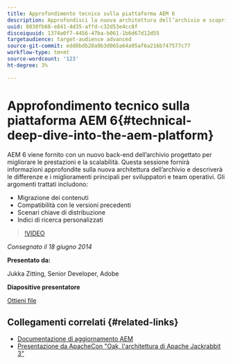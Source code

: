 ```yaml
---
title: Approfondimento tecnico sulla piattaforma AEM 6
description: Approfondisci la nuova architettura dell’archivio e scopri le differenze e i miglioramenti principali per sviluppatori e team operativi.
uuid: 8038fb68-e841-4d35-affd-c32d53e4cc8f
discoiquuid: 1374a0f7-4456-47ba-b061-1b6d67d12d55
targetaudience: target-audience advanced
source-git-commit: edd0bdb28a9b3d065a64a95af6a216b747577c77
workflow-type: tm+mt
source-wordcount: '123'
ht-degree: 3%

---
```


# Approfondimento tecnico sulla piattaforma AEM 6{#technical-deep-dive-into-the-aem-platform}

AEM 6 viene fornito con un nuovo back-end dell’archivio progettato per migliorare le prestazioni e la scalabilità. Questa sessione fornirà informazioni approfondite sulla nuova architettura dell’archivio e descriverà le differenze e i miglioramenti principali per sviluppatori e team operativi. Gli argomenti trattati includono:

* Migrazione dei contenuti
* Compatibilità con le versioni precedenti
* Scenari chiave di distribuzione
* Indici di ricerca personalizzati

>[!VIDEO](https://video.tv.adobe.com/v/19518/?quality=9)

*Consegnato il 18 giugno 2014*

**Presentato da:**

Jukka Zitting, Senior Developer, Adobe

**Diapositive presentatore**

[Ottieni file](assets/technical-deep-dive-of-the-aem-6-platform.pdf)

## Collegamenti correlati {#related-links}

* [Documentazione di aggiornamento AEM](http://docs.adobe.com/content/docs/en/aem/6-0/deploy/upgrade.html)
* [Presentazione da ApacheCon &quot;Oak, l&#39;architettura di Apache Jackrabbit 3&quot;](http://www.slideshare.net/jukka/oak-the-architecture-of-apache-jackrabbit-3)
